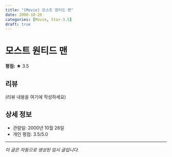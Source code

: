 ```yaml
---
title: "[Movie] 모스트 원티드 맨"
date: 2000-10-26
categories: [Movie, Star-3.5]
draft: true
---
```


# 모스트 원티드 맨

**평점:** ★ 3.5

## 리뷰

(리뷰 내용을 여기에 작성하세요)

## 상세 정보

- 관람일: 2000년 10월 26일
- 개인 평점: 3.5/5.0

---

*이 글은 자동으로 생성된 임시 글입니다.*
